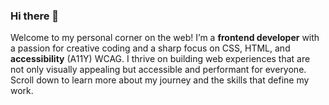 ### Hi there 👋

Welcome to my personal corner on the web! I’m a **frontend developer** with a passion for creative coding and a sharp focus on CSS, HTML, and **accessibility** (A11Y) WCAG. I thrive on building web experiences that are not only visually appealing but accessible and performant for everyone. Scroll down to learn more about my journey and the skills that define my work.
